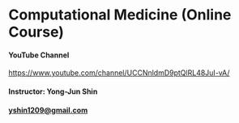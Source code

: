 # Computational Medicine (Online Course)
#### YouTube Channel
https://www.youtube.com/channel/UCCNnldmD9ptQlRL48JuI-vA/
#### Instructor: Yong-Jun Shin
#### yshin1209@gmail.com
